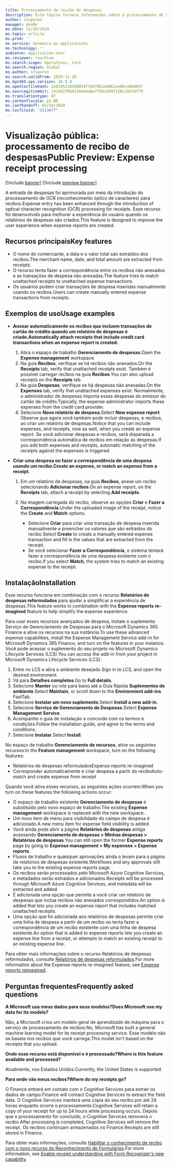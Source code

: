 ```yaml
---
title: Processamento de recibo de despesas
description: Este tópico fornece informações sobre o processamento de OCR (reconhecimento óptico de caracteres) para recibos. Esse recurso foi desenvolvido para melhorar a experiência do usuário quando os relatórios de despesas são criados no Microsoft Dynamics 365 Finance.
author: stsporen
manager: AnnBe
ms.date: 11/20/2019
ms.topic: article
ms.prod: ''
ms.service: dynamics-ax-applications
ms.technology: ''
audience: Application User
ms.reviewer: roschlom
ms.search.scope: Operations, Core
ms.search.region: Global
ms.author: stsporen
ms.search.validFrom: 2019-11-20
ms.dyn365.ops.version: 10.0.8
ms.openlocfilehash: 2e819521828b054f70476b1eb061ee08c486d09f
ms.sourcegitcommit: 141e0239b6310ab4a6a775bc0997120c31634f79
ms.translationtype: HT
ms.contentlocale: pt-BR
ms.lasthandoff: 03/10/2020
ms.locfileid: "3113677"
---
```

# <a name="public-preview-expense-receipt-processing"></a><span data-ttu-id="2f6e9-104">Visualização pública: processamento de recibo de despesas</span><span class="sxs-lookup"><span data-stu-id="2f6e9-104">Public Preview: Expense receipt processing</span></span>

[!include [banner](../includes/banner.md)]
[!include [preview banner](../includes/preview-banner.md)]


<span data-ttu-id="2f6e9-105">A entrada de despesas foi aprimorada por meio da introdução do processamento de OCR (reconhecimento óptico de caracteres) para recibos.</span><span class="sxs-lookup"><span data-stu-id="2f6e9-105">Expense entry has been enhanced through the introduction of optical character recognition (OCR) processing for receipts.</span></span> <span data-ttu-id="2f6e9-106">Esse recurso foi desenvolvido para melhorar a experiência do usuário quando os relatórios de despesas são criados.</span><span class="sxs-lookup"><span data-stu-id="2f6e9-106">This feature is designed to improve the user experience when expense reports are created.</span></span>

## <a name="key-features"></a><span data-ttu-id="2f6e9-107">Recursos principais</span><span class="sxs-lookup"><span data-stu-id="2f6e9-107">Key features</span></span>

- <span data-ttu-id="2f6e9-108">O nome do comerciante, a data e o valor total são extraídos dos recibos.</span><span class="sxs-lookup"><span data-stu-id="2f6e9-108">The merchant name, date, and total amount are extracted from receipts.</span></span>
- <span data-ttu-id="2f6e9-109">O recurso tenta fazer a correspondência entre os recibos não anexados e as transações de despesa não anexadas.</span><span class="sxs-lookup"><span data-stu-id="2f6e9-109">The feature tries to match unattached receipts to unattached expense transactions.</span></span>
- <span data-ttu-id="2f6e9-110">Os usuários podem criar transações de despesa inseridas manualmente usando os recibos.</span><span class="sxs-lookup"><span data-stu-id="2f6e9-110">Users can create manually entered expense transactions from receipts.</span></span>

## <a name="usage-examples"></a><span data-ttu-id="2f6e9-111">Exemplos de uso</span><span class="sxs-lookup"><span data-stu-id="2f6e9-111">Usage examples</span></span>

- <span data-ttu-id="2f6e9-112">**Anexar automaticamente os recibos que incluem transações de cartão de crédito quando um relatório de despesas é criado.**</span><span class="sxs-lookup"><span data-stu-id="2f6e9-112">**Automatically attach receipts that include credit card transactions when an expense report is created.**</span></span>

    1. <span data-ttu-id="2f6e9-113">Abra o espaço de trabalho **Gerenciamento de despesas**.</span><span class="sxs-lookup"><span data-stu-id="2f6e9-113">Open the **Expense management** workspace.</span></span>
    2. <span data-ttu-id="2f6e9-114">Na guia **Recibos**, verifique se há recibos não anexados.</span><span class="sxs-lookup"><span data-stu-id="2f6e9-114">On the **Receipts** tab, verify that unattached receipts exist.</span></span> <span data-ttu-id="2f6e9-115">Também é possível carregar recibos na guia **Recibos**.</span><span class="sxs-lookup"><span data-stu-id="2f6e9-115">You can also upload receipts on the **Receipts** tab.</span></span>
    3. <span data-ttu-id="2f6e9-116">Na guia **Despesas**, verifique se há despesas não anexadas.</span><span class="sxs-lookup"><span data-stu-id="2f6e9-116">On the **Expenses** tab, verify that unattached expenses exist.</span></span> <span data-ttu-id="2f6e9-117">Normalmente, o administrador de despesas importa essas despesas do emissor do cartão de crédito.</span><span class="sxs-lookup"><span data-stu-id="2f6e9-117">Typically, the expense administrator imports these expenses from the credit card provider.</span></span>
    4. <span data-ttu-id="2f6e9-118">Selecione **Novo relatório de despesa**.</span><span class="sxs-lookup"><span data-stu-id="2f6e9-118">Select **New expense report**.</span></span> <span data-ttu-id="2f6e9-119">Observe que agora você também pode incluir despesas, e recibos, ao criar um relatório de despesas.</span><span class="sxs-lookup"><span data-stu-id="2f6e9-119">Notice that you can include expenses, and receipts, now as well, when you create an expense report.</span></span> <span data-ttu-id="2f6e9-120">Se você adicionar despesas e recibos, será disparada a correspondência automática de recibos em relação às despesas.</span><span class="sxs-lookup"><span data-stu-id="2f6e9-120">If you add both expenses and receipts, automatic matching of the receipts against the expenses is triggered.</span></span>

- <span data-ttu-id="2f6e9-121">**Criar uma despesa ou fazer a correspondência de uma despesa usando um recibo.**</span><span class="sxs-lookup"><span data-stu-id="2f6e9-121">**Create an expense, or match an expense from a receipt.**</span></span>

    1. <span data-ttu-id="2f6e9-122">Em um relatório de despesas, na guia **Recibos**, anexe um recibo selecionando **Adicionar recibos**.</span><span class="sxs-lookup"><span data-stu-id="2f6e9-122">On an expense report, on the **Receipts** tab, attach a receipt by selecting **Add receipts**.</span></span>
    2. <span data-ttu-id="2f6e9-123">Na imagem carregada do recibo, observe as opções **Criar** e **Fazer a Correspondência**.</span><span class="sxs-lookup"><span data-stu-id="2f6e9-123">Under the uploaded image of the receipt, notice the **Create** and **Match** options.</span></span>

        - <span data-ttu-id="2f6e9-124">Selecione **Criar** para criar uma transação de despesa inserida manualmente e preencher os valores que são extraídos do recibo.</span><span class="sxs-lookup"><span data-stu-id="2f6e9-124">Select **Create** to create a manually entered expense transaction and fill in the values that are extracted from the receipt.</span></span>
        - <span data-ttu-id="2f6e9-125">Se você selecionar **Fazer a Correspondência**, o sistema tentará fazer a correspondência de uma despesa existente com o recibo.</span><span class="sxs-lookup"><span data-stu-id="2f6e9-125">If you select **Match**, the system tries to match an existing expense to the receipt.</span></span>

## <a name="installation"></a><span data-ttu-id="2f6e9-126">Instalação</span><span class="sxs-lookup"><span data-stu-id="2f6e9-126">Installation</span></span>

<span data-ttu-id="2f6e9-127">Esse recurso funciona em combinação com o recurso **Relatórios de despesas reformulados** para ajudar a simplificar a experiência de despesas.</span><span class="sxs-lookup"><span data-stu-id="2f6e9-127">This feature works in combination with the **Expense reports re-imagined** feature to help simplify the expense experience.</span></span>

<span data-ttu-id="2f6e9-128">Para usar esses recursos avançados de despesa, instale o suplemento Serviço de Gerenciamento de Despesas para o Microsoft Dynamics 365 Finance e ative os recursos na sua instância.</span><span class="sxs-lookup"><span data-stu-id="2f6e9-128">To use these advanced expense capabilities, install the Expense Management Service add-in for Microsoft Dynamics 365 Finance, and turn on the features in your instance.</span></span> <span data-ttu-id="2f6e9-129">Você pode acessar o suplemento do seu projeto no Microsoft Dynamics Lifecycle Services (LCS).</span><span class="sxs-lookup"><span data-stu-id="2f6e9-129">You can access the add-in from your project in Microsoft Dynamics Lifecycle Services (LCS).</span></span>

1. <span data-ttu-id="2f6e9-130">Entre no LCS e abra o ambiente desejado.</span><span class="sxs-lookup"><span data-stu-id="2f6e9-130">Sign in to LCS, and open the desired environment.</span></span>
2. <span data-ttu-id="2f6e9-131">Vá para **Detalhes completos**.</span><span class="sxs-lookup"><span data-stu-id="2f6e9-131">Go to **Full details**.</span></span>
3. <span data-ttu-id="2f6e9-132">Selecione **Manter** ou role para baixo até a Guia Rápida **Suplementos de ambiente**.</span><span class="sxs-lookup"><span data-stu-id="2f6e9-132">Select **Maintain**, or scroll down to the **Environment add-ins** FastTab.</span></span>
4. <span data-ttu-id="2f6e9-133">Selecione **Instalar um novo suplemento**.</span><span class="sxs-lookup"><span data-stu-id="2f6e9-133">Select **Install a new add-in**.</span></span>
5. <span data-ttu-id="2f6e9-134">Selecione **Serviço de Gerenciamento de Despesas**.</span><span class="sxs-lookup"><span data-stu-id="2f6e9-134">Select **Expense Management Service**.</span></span>
6. <span data-ttu-id="2f6e9-135">Acompanhe o guia de instalação e concorde com os termos e condições.</span><span class="sxs-lookup"><span data-stu-id="2f6e9-135">Follow the installation guide, and agree to the terms and conditions.</span></span>
7. <span data-ttu-id="2f6e9-136">Selecione **Instalar**.</span><span class="sxs-lookup"><span data-stu-id="2f6e9-136">Select **Install**.</span></span>

<span data-ttu-id="2f6e9-137">No espaço de trabalho **Gerenciamento de recursos**, ative os seguintes recursos:</span><span class="sxs-lookup"><span data-stu-id="2f6e9-137">In the **Feature management** workspace, turn on the following features:</span></span>

- <span data-ttu-id="2f6e9-138">Relatórios de despesas reformulados</span><span class="sxs-lookup"><span data-stu-id="2f6e9-138">Expense reports re-imagined</span></span>
- <span data-ttu-id="2f6e9-139">Corresponder automaticamente e criar despesa a partir do recibo</span><span class="sxs-lookup"><span data-stu-id="2f6e9-139">Auto-match and create expense from receipt</span></span>

<span data-ttu-id="2f6e9-140">Quando você ativa esses recursos, as seguintes ações ocorrem:</span><span class="sxs-lookup"><span data-stu-id="2f6e9-140">When you turn on these features the following actions occur:</span></span>

- <span data-ttu-id="2f6e9-141">O espaço de trabalho existente **Gerenciamento de despesas** é substituído pelo novo espaço de trabalho.</span><span class="sxs-lookup"><span data-stu-id="2f6e9-141">The existing **Expense management** workspace is replaced with the new workspace.</span></span>
- <span data-ttu-id="2f6e9-142">Um novo item de menu para visibilidade do campo de despesa é adicionado.</span><span class="sxs-lookup"><span data-stu-id="2f6e9-142">A new menu item for expense field visibility is added.</span></span>
- <span data-ttu-id="2f6e9-143">Você ainda pode abrir a página **Relatórios de despesas** antiga acessando **Gerenciamento de despesas > Minhas despesas > Relatórios de despesas**.</span><span class="sxs-lookup"><span data-stu-id="2f6e9-143">You can still open the former **Expense reports** page by going to **Expense management > My expenses > Expense reports**.</span></span>
- <span data-ttu-id="2f6e9-144">Fluxos de trabalho e quaisquer aprovações ainda o levam para a página de relatórios de despesas existente.</span><span class="sxs-lookup"><span data-stu-id="2f6e9-144">Workflows and any approvals still take you to the existing expense reports page.</span></span>
- <span data-ttu-id="2f6e9-145">Os recibos serão processados pelo Microsoft Azure Cognitive Services, e metadados serão extraídos e adicionados.</span><span class="sxs-lookup"><span data-stu-id="2f6e9-145">Receipts will be processed through Microsoft Azure Cognitive Services, and metadata will be extracted and added.</span></span>
- <span data-ttu-id="2f6e9-146">É adicionada uma opção que permite a você criar um relatório de despesas que inclua recibos não anexados correspondidos.</span><span class="sxs-lookup"><span data-stu-id="2f6e9-146">An option is added that lets you create an expense report that includes matched unattached receipts.</span></span>
- <span data-ttu-id="2f6e9-147">Uma opção que foi adicionada aos relatórios de despesas permite criar uma linha de despesa a partir de um recibo ou tenta fazer a correspondência de um recibo existente com uma linha de despesa existente.</span><span class="sxs-lookup"><span data-stu-id="2f6e9-147">An option that is added to expense reports lets you create an expense line from a receipt, or attempts to match an existing receipt to an existing expense line.</span></span>

<span data-ttu-id="2f6e9-148">Para obter mais informações sobre o recurso Relatórios de despesas reformulados, consulte [Relatórios de despesas reformulados](ExpenseWorkspaceNew.md).</span><span class="sxs-lookup"><span data-stu-id="2f6e9-148">For more information about the Expense reports re-imagined feature, see [Expense reports reimagined](ExpenseWorkspaceNew.md).</span></span>

## <a name="frequently-asked-questions"></a><span data-ttu-id="2f6e9-149">Perguntas frequentes</span><span class="sxs-lookup"><span data-stu-id="2f6e9-149">Frequently asked questions</span></span>

<span data-ttu-id="2f6e9-150">**A Microsoft usa meus dados para seus modelos?**</span><span class="sxs-lookup"><span data-stu-id="2f6e9-150">**Does Microsoft use my data for its models?**</span></span>

<span data-ttu-id="2f6e9-151">Não, a Microsoft criou um modelo geral de aprendizado de máquina para o serviço de processamento de recibos.</span><span class="sxs-lookup"><span data-stu-id="2f6e9-151">No, Microsoft has built a general machine learning model for its receipt processing service.</span></span> <span data-ttu-id="2f6e9-152">Esse modelo não se baseia nos recibos que você carrega.</span><span class="sxs-lookup"><span data-stu-id="2f6e9-152">This model isn't based on the receipts that you upload.</span></span>

<span data-ttu-id="2f6e9-153">**Onde esse recurso está disponível e é processado?**</span><span class="sxs-lookup"><span data-stu-id="2f6e9-153">**Where is this feature available and processed?**</span></span>

<span data-ttu-id="2f6e9-154">Atualmente, nos Estados Unidos.</span><span class="sxs-lookup"><span data-stu-id="2f6e9-154">Currently, the United States is supported.</span></span>

<span data-ttu-id="2f6e9-155">**Para onde vão meus recibos?**</span><span class="sxs-lookup"><span data-stu-id="2f6e9-155">**Where do my receipts go?**</span></span>

<span data-ttu-id="2f6e9-156">O Finance entrará em contato com o Cognitive Services para extrair os dados de campo.</span><span class="sxs-lookup"><span data-stu-id="2f6e9-156">Finance will contact Cognitive Services to extract the field data.</span></span> <span data-ttu-id="2f6e9-157">O Cognitive Services manterá uma cópia do seu recibo por até 24 horas enquanto ocorre o processamento.</span><span class="sxs-lookup"><span data-stu-id="2f6e9-157">Cognitive Services will retain a copy of your receipt for up to 24 hours while processing occurs.</span></span> <span data-ttu-id="2f6e9-158">Depois que o processamento for concluído, o Cognitive Services removerá o recibo.</span><span class="sxs-lookup"><span data-stu-id="2f6e9-158">After processing is completed, Cognitive Services will remove the receipt.</span></span> <span data-ttu-id="2f6e9-159">Os recibos continuam armazenados no Finance.</span><span class="sxs-lookup"><span data-stu-id="2f6e9-159">Receipts are still stored in Finance.</span></span>

<span data-ttu-id="2f6e9-160">Para obter mais informações, consulte [Habilitar o conhecimento de recibo com o novo recurso do Reconhecimento de Formulários](https://azure.microsoft.com/blog/enable-receipt-understanding-with-form-recognizer-s-new-capability/).</span><span class="sxs-lookup"><span data-stu-id="2f6e9-160">For more information, see [Enable receipt understanding with Form Recognizer's new capability](https://azure.microsoft.com/blog/enable-receipt-understanding-with-form-recognizer-s-new-capability/).</span></span>
